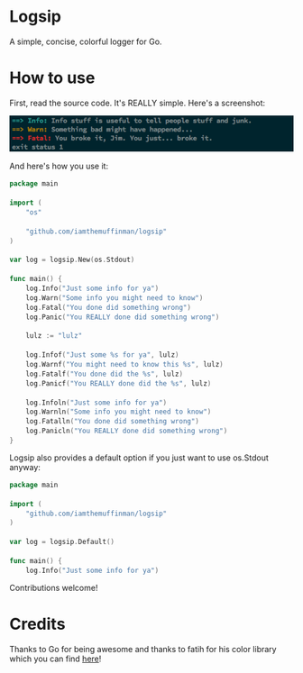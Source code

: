 # Logsip
A simple, concise, colorful logger for Go.

# How to use
First, read the source code. It's REALLY simple. Here's a screenshot:

![Just a screenshot here, nothin' to see](/screenshot.png?raw=true)

And here's how you use it:

```go
package main

import (
    "os"

    "github.com/iamthemuffinman/logsip"
)

var log = logsip.New(os.Stdout)

func main() {
    log.Info("Just some info for ya")
    log.Warn("Some info you might need to know")
    log.Fatal("You done did something wrong")
    log.Panic("You REALLY done did something wrong")
    
    lulz := "lulz"

    log.Infof("Just some %s for ya", lulz)
    log.Warnf("You might need to know this %s", lulz)
    log.Fatalf("You done did the %s", lulz)
    log.Panicf("You REALLY done did the %s", lulz)
    
    log.Infoln("Just some info for ya")
    log.Warnln("Some info you might need to know")
    log.Fatalln("You done did something wrong")
    log.Panicln("You REALLY done did something wrong")
}
```

Logsip also provides a default option if you just want to use os.Stdout anyway:

```go
package main

import (
    "github.com/iamthemuffinman/logsip"
)

var log = logsip.Default()

func main() {
    log.Info("Just some info for ya")
```
Contributions welcome!

# Credits
Thanks to Go for being awesome and thanks to fatih for his color library which you can find [here](https://github.com/fatih/color)!
